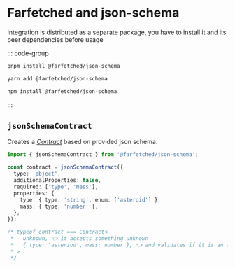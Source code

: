 # Farfetched and json-schema

Integration is distributed as a separate package, you have to install it and its peer dependencies before usage

::: code-group

```sh [pnpm]
pnpm install @farfetched/json-schema
```

```sh [yarn]
yarn add @farfetched/json-schema
```

```sh [npm]
npm install @farfetched/json-schema
```

:::

## `jsonSchemaContract`

Creates a [_Contract_](/api/primitives/contract) based on provided json schema.

```ts
import { jsonSchemaContract } from '@farfetched/json-schema';

const contract = jsonSchemaContract({
  type: 'object',
  additionalProperties: false,
  required: ['type', 'mass'],
  properties: {
    type: { type: 'string', enum: ['asteroid'] },
    mass: { type: 'number' },
  },
});

/* typeof contract === Contract<
 *   unknown, 👈 it accepts something unknown
 *   { type: 'asteriod', mass: number }, 👈 and validates if it is an asteroid
 * >
 */
```

